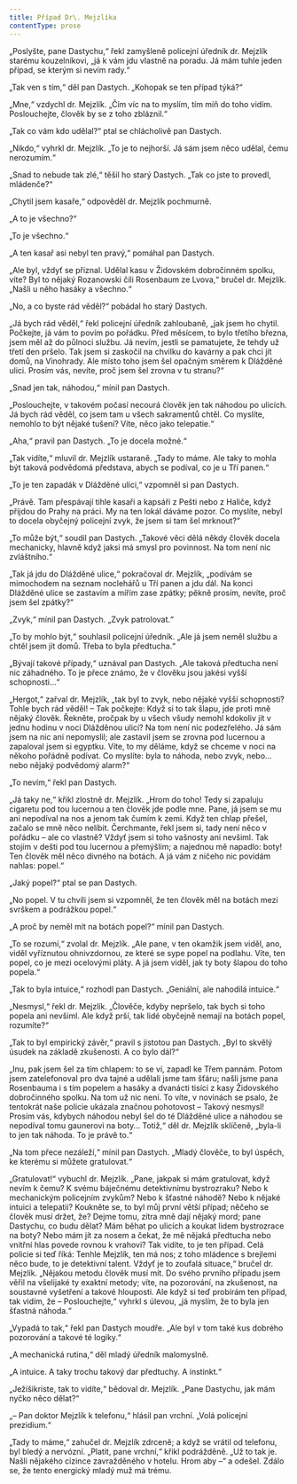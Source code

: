 ```yaml
---
title: Případ Dr\. Mejzlíka
contentType: prose
---
```


<section>

„Poslyšte, pane Dastychu,“ řekl zamyšleně policejní úředník dr. Mejzlík starému kouzelníkovi, „já k vám jdu vlastně na poradu. Já mám tuhle jeden případ, se kterým si nevím rady.“

„Tak ven s tím,“ děl pan Dastych. „Kohopak se ten případ týká?“

„Mne,“ vzdychl dr. Mejzlík. „Čím víc na to myslím, tím míň do toho vidím. Poslouchejte, člověk by se z toho zbláznil.“

„Tak co vám kdo udělal?“ ptal se chlácholivě pan Dastych.

„Nikdo,“ vyhrkl dr. Mejzlík. „To je to nejhorší. Já sám jsem něco udělal, čemu nerozumím.“

„Snad to nebude tak zlé,“ těšil ho starý Dastych. „Tak co jste to provedl, mládenče?“

„Chytil jsem kasaře,“ odpověděl dr. Mejzlík pochmurně.

„A to je všechno?“

„To je všechno.“

„A ten kasař asi nebyl ten pravý,“ pomáhal pan Dastych.

„Ale byl, vždyť se přiznal. Udělal kasu v Židovském dobročinném spolku, víte? Byl to nějaký Rozanowski čili Rosenbaum ze Lvova,“ bručel dr. Mejzlík. „Našli u něho hasáky a všechno.“

„No, a co byste rád věděl?“ pobádal ho starý Dastych.

„Já bych rád věděl,“ řekl policejní úředník zahloubaně, „jak jsem ho chytil. Počkejte, já vám to povím po pořádku. Před měsícem, to bylo třetího března, jsem měl až do půlnoci službu. Já nevím, jestli se pamatujete, že tehdy už třetí den pršelo. Tak jsem si zaskočil na chvilku do kavárny a pak chci jít domů, na Vinohrady. Ale místo toho jsem šel opačným směrem k Dlážděné ulici. Prosím vás, nevíte, proč jsem šel zrovna v tu stranu?“

„Snad jen tak, náhodou,“ mínil pan Dastych.

„Poslouchejte, v takovém počasí necourá člověk jen tak náhodou po ulicích. Já bych rád věděl, co jsem tam u všech sakramentů chtěl. Co myslíte, nemohlo to být nějaké tušení? Víte, něco jako telepatie.“

„Aha,“ pravil pan Dastych. „To je docela možné.“

„Tak vidíte,“ mluvil dr. Mejzlík ustaraně. „Tady to máme. Ale taky to mohla být taková podvědomá představa, abych se podíval, co je u Tří panen.“

„To je ten zapadák v Dlážděné ulici,“ vzpomněl si pan Dastych.

„Právě. Tam přespávají tihle kasaři a kapsáři z Pešti nebo z Haliče, když přijdou do Prahy na práci. My na ten lokál dáváme pozor. Co myslíte, nebyl to docela obyčejný policejní zvyk, že jsem si tam šel mrknout?“

„To může být,“ soudil pan Dastych. „Takové věci dělá někdy člověk docela mechanicky, hlavně když jaksi má smysl pro povinnost. Na tom není nic zvláštního.“

„Tak já jdu do Dlážděné ulice,“ pokračoval dr. Mejzlík, „podívám se mimochodem na seznam noclehářů u Tří panen a jdu dál. Na konci Dlážděné ulice se zastavím a mířím zase zpátky; pěkně prosím, nevíte, proč jsem šel zpátky?“

„Zvyk,“ mínil pan Dastych. „Zvyk patrolovat.“

„To by mohlo být,“ souhlasil policejní úředník. „Ale já jsem neměl službu a chtěl jsem jít domů. Třeba to byla předtucha.“

„Bývají takové případy,“ uznával pan Dastych. „Ale taková předtucha není nic záhadného. To je přece známo, že v člověku jsou jakési vyšší schopnosti…“

„Hergot,“ zařval dr. Mejzlík, „tak byl to zvyk, nebo nějaké vyšší schopnosti? Tohle bych rád věděl! – Tak počkejte: Když si to tak šlapu, jde proti mně nějaký člověk. Řekněte, pročpak by u všech všudy nemohl kdokoliv jít v jednu hodinu v noci Dlážděnou ulicí? Na tom není nic podezřelého. Já sám jsem na nic ani nepomyslil; ale zastavil jsem se zrovna pod lucernou a zapaloval jsem si egyptku. Víte, to my děláme, když se chceme v noci na někoho pořádně podívat. Co myslíte: byla to náhoda, nebo zvyk, nebo… nebo nějaký podvědomý alarm?“

„To nevím,“ řekl pan Dastych.

„Já taky ne,“ křikl zlostně dr. Mejzlík. „Hrom do toho! Tedy si zapaluju cigaretu pod tou lucernou a ten člověk jde podle mne. Pane, já jsem se mu ani nepodíval na nos a jenom tak čumím k zemi. Když ten chlap přešel, začalo se mně něco nelíbit. Čerchmante, řekl jsem si, tady není něco v pořádku – ale co vlastně? Vždyť jsem si toho vašnosty ani nevšiml. Tak stojím v dešti pod tou lucernou a přemýšlím; a najednou mě napadlo: boty! Ten člověk měl něco divného na botách. A já vám z ničeho nic povídám nahlas: popel.“

„Jaký popel?“ ptal se pan Dastych.

„No popel. V tu chvíli jsem si vzpomněl, že ten člověk měl na botách mezi svrškem a podrážkou popel.“

„A proč by neměl mít na botách popel?“ mínil pan Dastych.

„To se rozumí,“ zvolal dr. Mejzlík. „Ale pane, v ten okamžik jsem viděl, ano, viděl vyříznutou ohnivzdornou, ze které se sype popel na podlahu. Víte, ten popel, co je mezi ocelovými pláty. A já jsem viděl, jak ty boty šlapou do toho popela.“

„Tak to byla intuice,“ rozhodl pan Dastych. „Geniální, ale nahodilá intuice.“

„Nesmysl,“ řekl dr. Mejzlík. „Člověče, kdyby nepršelo, tak bych si toho popela ani nevšiml. Ale když prší, tak lidé obyčejně nemají na botách popel, rozumíte?“

„Tak to byl empirický závěr,“ pravil s jistotou pan Dastych. „Byl to skvělý úsudek na základě zkušenosti. A co bylo dál?“

„Inu, pak jsem šel za tím chlapem: to se ví, zapadl ke Třem pannám. Potom jsem zatelefonoval pro dva tajné a udělali jsme tam šťáru; našli jsme pana Rosenbauma i s tím popelem a hasáky a dvanácti tisíci z kasy Židovského dobročinného spolku. Na tom už nic není. To víte, v novinách se psalo, že tentokrát naše policie ukázala značnou pohotovost – Takový nesmysl! Prosím vás, kdybych náhodou nebyl šel do té Dlážděné ulice a náhodou se nepodíval tomu gaunerovi na boty… Totiž,“ děl dr. Mejzlík sklíčeně, „byla-li to jen tak náhoda. To je právě to.“

„Na tom přece nezáleží,“ mínil pan Dastych. „Mladý člověče, to byl úspěch, ke kterému si můžete gratulovat.“

„Gratulovat!“ vybuchl dr. Mejzlík. „Pane, jakpak si mám gratulovat, když nevím k čemu? K svému báječnému detektivnímu bystrozraku? Nebo k mechanickým policejním zvykům? Nebo k šťastné náhodě? Nebo k nějaké intuici a telepatii? Koukněte se, to byl můj první větší případ; něčeho se člověk musí držet, že? Dejme tomu, zítra mně dají nějaký mord; pane Dastychu, co budu dělat? Mám běhat po ulicích a koukat lidem bystrozrace na boty? Nebo mám jít za nosem a čekat, že mě nějaká předtucha nebo vnitřní hlas povede rovnou k vrahovi? Tak vidíte, to je ten případ. Celá policie si teď říká: Tenhle Mejzlík, ten má nos; z toho mládence s brejlemi něco bude, to je detektivní talent. Vždyť je to zoufalá situace,“ bručel dr. Mejzlík. „Nějakou metodu člověk musí mít. Do svého prvního případu jsem věřil na všelijaké ty exaktní metody; víte, na pozorování, na zkušenost, na soustavné vyšetření a takové hlouposti. Ale když si teď probírám ten případ, tak vidím, že – Poslouchejte,“ vyhrkl s úlevou, „já myslím, že to byla jen šťastná náhoda.“

„Vypadá to tak,“ řekl pan Dastych moudře. „Ale byl v tom také kus dobrého pozorování a takové té logiky.“

„A mechanická rutina,“ děl mladý úředník malomyslně.

„A intuice. A taky trochu takový dar předtuchy. A instinkt.“

„Ježíšikriste, tak to vidíte,“ bědoval dr. Mejzlík. „Pane Dastychu, jak mám nyčko něco dělat?“

„– Pan doktor Mejzlík k telefonu,“ hlásil pan vrchní. „Volá policejní prezidium.“

„Tady to máme,“ zahučel dr. Mejzlík zdrceně; a když se vrátil od telefonu, byl bledý a nervózní. „Platit, pane vrchní,“ křikl podrážděně. „Už to tak je. Našli nějakého cizince zavražděného v hotelu. Hrom aby –“ a odešel. Zdálo se, že tento energický mladý muž má trému.

</section>
